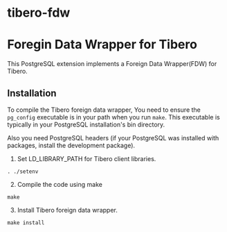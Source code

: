 # tibero-fdw

Foregin Data Wrapper for Tibero
===============================

This PostgreSQL extension implements a Foreign Data Wrapper(FDW) for Tibero.

Installation
------------
To compile the Tibero foreign data wrapper, You need to ensure the `pg_config` executable is in your path when you run `make`. This executable is typically in your PostgreSQL installation's bin directory.

Also you need PostgreSQL headers (if your PostgreSQL was installed with packages, install the development package).

1. Set LD_LIBRARY_PATH for Tibero client libraries.
```
. ./setenv
```

2. Compile the code using make
```
make
```

3. Install Tibero foreign data wrapper.
```
make install
```
